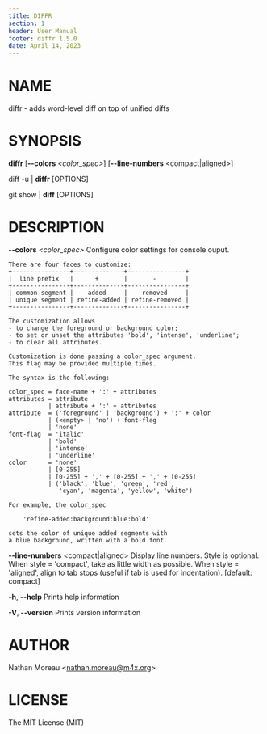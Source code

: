 ```yaml
---
title: DIFFR
section: 1
header: User Manual
footer: diffr 1.5.0
date: April 14, 2023
---
```

# NAME
diffr - adds word-level diff on top of unified diffs

# SYNOPSIS
**diffr** [**\-\-colors** *\<color_spec\>*] [**\-\-line-numbers** \<compact|aligned\>]

diff -u <file1> <file2> | **diffr** [OPTIONS]

git show | **diff** [OPTIONS]

# DESCRIPTION
**\-\-colors** *\<color_spec\>*
    Configure color settings for console ouput.

    There are four faces to customize:
    +----------------+--------------+----------------+
    |  line prefix   |      +       |       -        |
    +----------------+--------------+----------------+
    | common segment |    added     |    removed     |
    | unique segment | refine-added | refine-removed |
    +----------------+--------------+----------------+

    The customization allows
    - to change the foreground or background color;
    - to set or unset the attributes 'bold', 'intense', 'underline';
    - to clear all attributes.

    Customization is done passing a color_spec argument.
    This flag may be provided multiple times.

    The syntax is the following:

    color_spec = face-name + ':' + attributes
    attributes = attribute
               | attribute + ':' + attributes
    attribute  = ('foreground' | 'background') + ':' + color
               | (<empty> | 'no') + font-flag
               | 'none'
    font-flag  = 'italic'
               | 'bold'
               | 'intense'
               | 'underline'
    color      = 'none'
               | [0-255]
               | [0-255] + ',' + [0-255] + ',' + [0-255]
               | ('black', 'blue', 'green', 'red',
                  'cyan', 'magenta', 'yellow', 'white')

    For example, the color_spec

        'refine-added:background:blue:bold'

    sets the color of unique added segments with
    a blue background, written with a bold font.

**\-\-line-numbers** \<compact|aligned\>
    Display line numbers. Style is optional.
    When style = 'compact', take as little width as possible.
    When style = 'aligned', align to tab stops (useful if tab is used for indentation). [default: compact]

**-h**, **\-\-help**
        Prints help information

**-V**, **\-\-version**
        Prints version information

# AUTHOR
Nathan Moreau \<nathan.moreau@m4x.org\>

# LICENSE
The MIT License (MIT)
